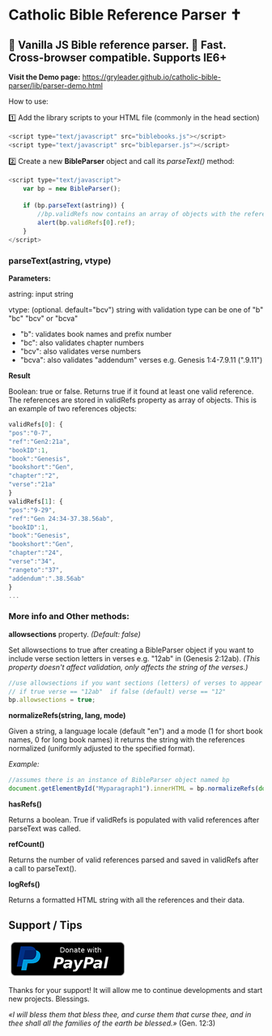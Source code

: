 #  Catholic Bible Reference Parser ✝️

## 💖 Vanilla JS Bible reference parser. 📜 Fast. Cross-browser compatible. Supports IE6+

**Visit the Demo page:** https://gryleader.github.io/catholic-bible-parser/lib/parser-demo.html

How to use:

1️⃣  Add the library scripts to your HTML file (commonly in the head section)

```javascript
<script type="text/javascript" src="biblebooks.js"></script>
<script type="text/javascript" src="bibleparser.js"></script>
```

2️⃣ Create a new **BibleParser** object and call its *parseText()* method:

```javascript
<script type="text/javascript">
	var bp = new BibleParser();		
	
	if (bp.parseText(astring)) {
		//bp.validRefs now contains an array of objects with the references found in astring		
		alert(bp.validRefs[0].ref);
	}	
</script>
```

### parseText(astring, vtype)

**Parameters:**

astring: input string

vtype: (optional. default="bcv") string with validation type can be one of "b" "bc" "bcv" or "bcva"

- "b": validates book names and prefix number      
- "bc": also validates chapter numbers
- "bcv": also validates verse numbers
- "bcva": also validates "addendum" verses e.g. Genesis 1:4-7.9.11 (".9.11")
      
**Result** 

Boolean: true or false. Returns true if it found at least one valid reference.
The references are stored in validRefs property as array of objects. This is an example of two references objects:

```javascript
validRefs[0]: {
"pos":"0-7",
"ref":"Gen2:21a",
"bookID":1,
"book":"Genesis",
"bookshort":"Gen",
"chapter":"2",
"verse":"21a"
}
validRefs[1]: {
"pos":"9-29",
"ref":"Gen 24:34-37.38.56ab",
"bookID":1,
"book":"Genesis",
"bookshort":"Gen",
"chapter":"24",
"verse":"34",
"rangeto":"37",
"addendum":".38.56ab"
}
...
```

### More info and Other methods:

**allowsections** property. *(Default: false)*

Set allowsections to true after creating a BibleParser object if you want to include verse section letters in verses e.g. "12ab" in (Genesis 2:12ab). *(This property doesn't affect validation, only affects the string of the verses.)*

```javascript
//use allowsections if you want sections (letters) of verses to appear on verses strings (e.g. Genesis 2:12ab)   
// if true verse == "12ab"	if false (default) verse == "12"
bp.allowsections = true;
```

**normalizeRefs(string, lang, mode)**

Given a string, a language locale (default "en") and a mode (1 for short book names, 0 for long book names) it returns the string with the references normalized (uniformly adjusted to the specified format).

*Example:*

```javascript
//assumes there is an instance of BibleParser object named bp
document.getElementById("Myparagraph1").innerHTML = bp.normalizeRefs(document.getElementById("Myparagraph1").innerHTML, "en", 1);
```

**hasRefs()**

Returns a boolean. True if validRefs is populated with valid references after parseText was called. 

**refCount()**

Returns the number of valid references parsed and saved in validRefs after a call to parseText().

**logRefs()**

Returns a formatted HTML string with all the references and their data.

## Support / Tips

[![paypal](https://github.com/gryLeader/gryleader.github.io/blob/Main/imgs/paypalme.png)](https://paypal.me/EzequielMayan)

Thanks for your support! It will allow me to continue developments and start new projects. Blessings.

*«I will bless them that bless thee, and curse them that curse thee, and in thee shall all the families of the earth be blessed.»* (Gen. 12:3)
